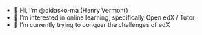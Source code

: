 - 👋 Hi, I’m @didasko-ma (Henry Vermont)
- 👀 I’m interested in online learning, specifically Open edX / Tutor
- 🌱 I’m currently trying to conquer the challenges of edX

<!---
didasko-ma/didasko-ma is a ✨ special ✨ repository because its `README.md` (this file) appears on your GitHub profile.
You can click the Preview link to take a look at your changes.
--->
